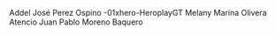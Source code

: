 Addel José Perez Ospino -01xhero-HeroplayGT
Melany Marina Olivera Atencio
Juan Pablo Moreno Baquero
